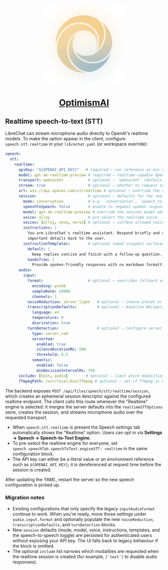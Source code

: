 <p align="center">
  <a href="https://chat.optimismai.app">
    <img src="client/public/assets/logo.svg" height="256">
  </a>
  <h1 align="center">
    <a href="https://chat.optimismai.app">OptimismAI</a>
  </h1>
</p>

## Realtime speech-to-text (STT)

LibreChat can stream microphone audio directly to OpenAI's realtime models. To
make the option appear in the client, configure `speech.stt.realtime` in your
`librechat.yaml` (or workspace override):

```yaml
speech:
  stt:
    realtime:
      apiKey: "${OPENAI_API_KEY}"   # required – can reference an env var
      model: gpt-4o-realtime-preview # required – realtime-capable OpenAI model
      transport: websocket           # optional – `websocket` (default) or `webrtc`
      stream: true                   # optional – whether to request server-side streaming
      url: wss://api.openai.com/v1/realtime # optional – override the realtime base URL
      session:                       # optional – defaults for the realtime session envelope
        mode: conversation           # e.g. `conversation`, `speech_to_text`, `speech_to_speech`
        speechToSpeech: false        # enable to request spoken responses from the model
        model: gpt-4o-realtime-preview # override the session model when it differs from `model`
        voice: alloy                 # pre-select the realtime voice
        voices: [alloy, nova, verse] # optional – surface allowed voices in the UI
        instructions: |
          You are LibreChat's realtime assistant. Respond briefly and confirm
          important details back to the user.
        instructionTemplates:        # optional named snippets surfaced to the UI
          default: |
            Keep replies concise and finish with a follow-up question.
          handsfree: |
            Provide spoken-friendly responses with no markdown formatting.
      audio:
        input:
          format:                    # optional – overrides fallback audio format defaults
            encoding: pcm16
            sampleRate: 24000
            channels: 1
          noiseReduction: server_light   # optional – choose preset or custom object
          transcriptionDefaults:         # optional – baseline Whisper/ASR preferences
            language: en
            temperature: 0
            diarization: true
          turnDetection:                 # optional – configure server / semantic VAD
            type: server_vad
            serverVad:
              enabled: true
              silenceDurationMs: 500
              threshold: 0.5
            semantic:
              enabled: false
              minDecisionIntervalMs: 750
      include: [text, audio]        # optional – limit which modalities are requested
      ffmpegPath: /usr/local/bin/ffmpeg # optional – set if ffmpeg is not on PATH
```

The backend exposes `POST /api/files/speech/stt/realtime/session`, which creates
an ephemeral session descriptor against the configured realtime endpoint. The
client calls this route whenever the "Realtime" engine is selected: it merges the
server defaults into the `realtimeSTTOptions` store, creates the session, and
streams microphone audio over the requested transport.

- When `speech.stt.realtime` is present the Speech settings tab automatically
  shows the "Realtime" option. Users can opt in via **Settings → Speech →
  Speech-to-Text Engine**.
- To pre-select the realtime engine for everyone, set
  `speech.speechTab.speechToText.engineSTT: realtime` in the same configuration
  block.
- The API key can either be a literal value or an environment reference such as
  `${OPENAI_API_KEY}`; it is dereferenced at request time before the session is
  created.

After updating the YAML, restart the server so the new speech configuration is
picked up.

### Migration notes

- Existing configurations that only specify the legacy `inputAudioFormat`
  continue to work. When you're ready, move those settings under
  `audio.input.format` and optionally populate the new
  `noiseReduction`, `transcriptionDefaults`, and `turnDetection` blocks.
- New `session` defaults (mode, model, voice, instructions, templates, and the
  speech-to-speech toggle) are persisted for authenticated users without exposing
  your API key. The UI falls back to legacy behaviour if the block is omitted.
- The optional `include` list narrows which modalities are requested when the
  realtime session is created (for example, `['text']` to disable audio
  responses).
